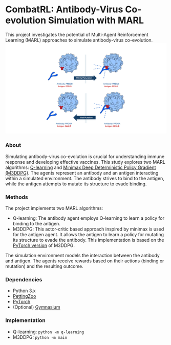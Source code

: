 # CombatRL: Antibody-Virus Co-evolution Simulation with MARL
This project investigates the potential of Multi-Agent Reinforcement Learning (MARL) approaches to simulate antibody-virus co-evolution.
![Pic](combatRL.png)

### About
Simulating antibody-virus co-evolution is crucial for understanding immune response and developing effective vaccines. This study explores two MARL algorithms: [Q-learning](https://doi.org/10.1016/B978-1-55860-335-6.50027-1) and [Minimax Deep Deterministic Policy Gradient (M3DDPG)](https://people.eecs.berkeley.edu/~russell/papers/aaai19-marl.pdf). The agents represent an antibody and an antigen interacting within a simulated environment. The antibody strives to bind to the antigen, while the antigen attempts to mutate its structure to evade binding.

### Methods
The project implements two MARL algorithms:
* Q-learning: The antibody agent employs Q-learning to learn a policy for binding to the antigen.
* M3DDPG: This actor-critic based approach inspired by minimax is used for the antigen agent. It allows the antigen to learn a policy for mutating its structure to evade the antibody. This implementation is based on the [PyTorch version](https://github.com/yoshinobc/M3DDPG-pytorch) of M3DDPG.

The simulation environment models the interaction between the antibody and antigen. The agents receive rewards based on their actions (binding or mutation) and the resulting outcome.

### Dependencies
* Python 3.x
* [PettingZoo](https://github.com/Farama-Foundation/PettingZoo)
* [PyTorch](https://pytorch.org/get-started/locally/)
* (Optional) [Gymnasium](https://github.com/openai/gym?tab=readme-ov-file)

### Implementation
* Q-learning: ```python -m q-learning```
* M3DDPG: ```python -m main```
